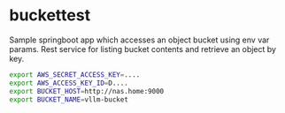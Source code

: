 # buckettest

Sample springboot app which accesses an object bucket using env var params. Rest service for listing bucket contents and retrieve an object by key.

```bash
export AWS_SECRET_ACCESS_KEY=....
export AWS_ACCESS_KEY_ID=D....
export BUCKET_HOST=http://nas.home:9000
export BUCKET_NAME=vllm-bucket
```